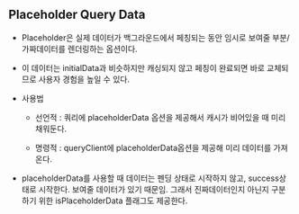 ## Placeholder Query Data

- Placeholder은 실제 데이터가 백그라운드에서 페칭되는 동안 임시로 보여줄 부분/가짜데이터를 렌더링하는 옵션이다.

- 이 데이터는 initialData과 비슷하지만 캐싱되지 않고 페칭이 완료되면 바로 교체되므로 사용자 경험을 높일 수 있다.
- 사용법

  - 선언적 : 쿼리에 placeholderData 옵션을 제공해서 캐시가 비어있을 때 미리 채워둔다.

  - 명령적 : queryClient에 placeholderData옵션을 제공해 미리 데이터를 가져온다.

- placeholderData를 사용할 때 데이터는 펜딩 상태로 시작하지 않고, success상태로 시작한다. 보여줄 데이터가 있기 때문임. 그래서 진짜데이터인지 아닌지 구분하기 위한 isPlaceholderData 플래그도 제공한다.
